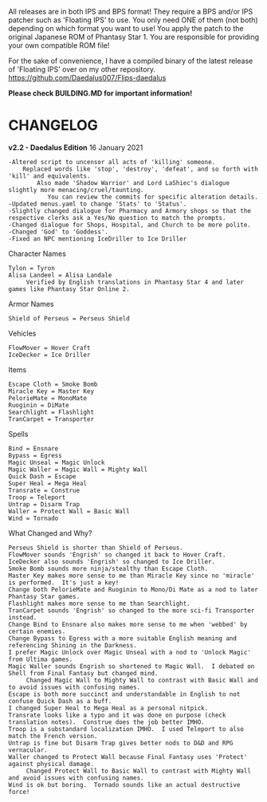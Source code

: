 All releases are in both IPS and BPS format!  They require a BPS and/or IPS patcher such as 'Floating IPS' to use.
You only need ONE of them (not both) depending on which format you want to use!
You apply the patch to the original Japanese ROM of Phantasy Star 1.
You are responsible for providing your own compatible ROM file!

For the sake of convenience, I have a compiled binary of the latest release of 'Floating IPS' over on my other repository.
https://github.com/Daedalus007/Flips-daedalus

**Please check BUILDING.MD for important information!**

# CHANGELOG

**v2.2 - Daedalus Edition**
16 January 2021

    -Altered script to uncensor all acts of 'killing' someone.
        Replaced words like 'stop', 'destroy', 'defeat', and so forth with 'kill' and equivalents.
            Also made 'Shadow Warrior' and Lord LaShiec's dialogue slightly more menacing/cruel/taunting.
               You can review the commits for specific alteration details.
    -Updated menus.yaml to change 'Stats' to 'Status'.
    -Slightly changed dialogue for Pharmacy and Armory shops so that the respective clerks ask a Yes/No question to match the prompts.
    -Changed dialogue for Shops, Hospital, and Church to be more polite.
    -Changed 'God' to 'Goddess'.
    -Fixed an NPC mentioning IceDriller to Ice Driller
    
Character Names
   
    Tylon = Tyron
    Alisa Landeel = Alisa Landale
         Verified by English translations in Phantasy Star 4 and later games like Phantasy Star Online 2.

Armor Names

    Shield of Perseus = Perseus Shield

Vehicles
    
    FlowMover = Hover Craft
    IceDecker = Ice Driller

Items

    Escape Cloth = Smoke Bomb
    Miracle Key = Master Key
    PelorieMate = MonoMate
    Ruoginin = DiMate
    Searchlight = Flashlight
    TranCarpet = Transporter

Spells

    Bind = Ensnare
    Bypass = Egress
    Magic Unseal = Magic Unlock
    Magic Waller = Magic Wall = Mighty Wall
    Quick Dash = Escape
    Super Heal = Mega Heal
    Transrate = Construe
    Troop = Teleport
    Untrap = Disarm Trap
    Waller = Protect Wall = Basic Wall
    Wind = Tornado
    
What Changed and Why?

    Perseus Shield is shorter than Shield of Perseus.
    FlowMover sounds 'Engrish' so changed it back to Hover Craft.
    IceDecker also sounds 'Engrish' so changed to Ice Driller.
    Smoke Bomb sounds more ninja/stealthy than Escape Cloth.
    Master Key makes more sense to me than Miracle Key since no 'miracle' is performed.  It's just a key!
    Change both PelorieMate and Ruoginin to Mono/Di Mate as a nod to later Phantasy Star games.
    Flashlight makes more sense to me than Searchlight.
    TranCarpet sounds 'Engrish' so changed to the more sci-fi Transporter instead.
    Change Bind to Ensnare also makes more sense to me when 'webbed' by certain enemies.
    Change Bypass to Egress with a more suitable English meaning and referencing Shining in the Darkness.
    I prefer Magic Unlock over Magic Unseal with a nod to 'Unlock Magic' from Ultima games.
    Magic Waller sounds Engrish so shortened to Magic Wall.  I debated on Shell from Final Fantasy but changed mind.
         Changed Magic Wall to Mighty Wall to contrast with Basic Wall and to avoid issues with confusing names.
    Escape is both more succinct and understandable in English to not confuse Quick Dash as a buff.
    I changed Super Heal to Mega Heal as a personal nitpick.
    Transrate looks like a typo and it was done on purpose (check translation notes).  Construe does the job better IMHO.
    Troop is a substandard localization IMHO.  I used Teleport to also match the French version.
    Untrap is fine but Disarm Trap gives better nods to D&D and RPG vernacular.
    Waller changed to Protect Wall because Final Fantasy uses 'Protect' against physical damage.
         Changed Protect Wall to Basic Wall to contrast with Mighty Wall and avoid issues with confusing names.
    Wind is ok but boring.  Tornado sounds like an actual destructive force!    
